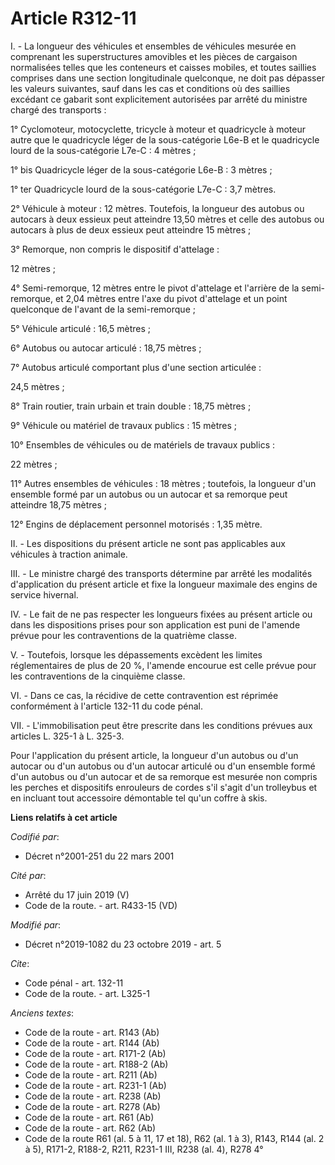 # Article R312-11

I. - La longueur des véhicules et ensembles de véhicules mesurée en comprenant les superstructures amovibles et les pièces de
cargaison normalisées telles que les conteneurs et caisses mobiles, et toutes saillies comprises dans une section
longitudinale quelconque, ne doit pas dépasser les valeurs suivantes, sauf dans les cas et conditions où des saillies
excédant ce gabarit sont explicitement autorisées par arrêté du ministre chargé des transports :

1° Cyclomoteur, motocyclette, tricycle à moteur et quadricycle à moteur autre que le quadricycle léger de la sous-catégorie
L6e-B et le quadricycle lourd de la sous-catégorie L7e-C : 4 mètres ;

1° bis Quadricycle léger de la sous-catégorie L6e-B : 3 mètres ;

1° ter Quadricycle lourd de la sous-catégorie L7e-C : 3,7 mètres.

2° Véhicule à moteur : 12 mètres. Toutefois, la longueur des autobus ou autocars à deux essieux peut atteindre 13,50 mètres
et celle des autobus ou autocars à plus de deux essieux peut atteindre 15 mètres ;

3° Remorque, non compris le dispositif d'attelage :

12 mètres ;

4° Semi-remorque, 12 mètres entre le pivot d'attelage et l'arrière de la semi-remorque, et 2,04 mètres entre l'axe du pivot
d'attelage et un point quelconque de l'avant de la semi-remorque ;

5° Véhicule articulé : 16,5 mètres ;

6° Autobus ou autocar articulé : 18,75 mètres ;

7° Autobus articulé comportant plus d'une section articulée :

24,5 mètres ;

8° Train routier, train urbain et train double : 18,75 mètres ;

9° Véhicule ou matériel de travaux publics : 15 mètres ;

10° Ensembles de véhicules ou de matériels de travaux publics :

22 mètres ;

11° Autres ensembles de véhicules : 18 mètres ; toutefois, la longueur d'un ensemble formé par un autobus ou un autocar et sa
remorque peut atteindre 18,75 mètres ;

12° Engins de déplacement personnel motorisés : 1,35 mètre.

II. - Les dispositions du présent article ne sont pas applicables aux véhicules à traction animale.

III. - Le ministre chargé des transports détermine par arrêté les modalités d'application du présent article et fixe la
longueur maximale des engins de service hivernal.

IV. - Le fait de ne pas respecter les longueurs fixées au présent article ou dans les dispositions prises pour son
application est puni de l'amende prévue pour les contraventions de la quatrième classe.

V. - Toutefois, lorsque les dépassements excèdent les limites réglementaires de plus de 20 %, l'amende encourue est celle
prévue pour les contraventions de la cinquième classe.

VI. - Dans ce cas, la récidive de cette contravention est réprimée conformément à l'article 132-11 du code pénal.

VII. - L'immobilisation peut être prescrite dans les conditions prévues aux articles L. 325-1 à L. 325-3.

Pour l'application du présent article, la longueur d'un autobus ou d'un autocar ou d'un autobus ou d'un autocar articulé ou
d'un ensemble formé d'un autobus ou d'un autocar et de sa remorque est mesurée non compris les perches et dispositifs
enrouleurs de cordes s'il s'agit d'un trolleybus et en incluant tout accessoire démontable tel qu'un coffre à skis.

**Liens relatifs à cet article**

_Codifié par_:

  - Décret n°2001-251 du 22 mars 2001

_Cité par_:

  - Arrêté du 17 juin 2019 (V)
  - Code de la route. - art. R433-15 (VD)

_Modifié par_:

  - Décret n°2019-1082 du 23 octobre 2019 - art. 5

_Cite_:

  - Code pénal - art. 132-11
  - Code de la route. - art. L325-1

_Anciens textes_:

  - Code de la route - art. R143 (Ab)
  - Code de la route - art. R144 (Ab)
  - Code de la route - art. R171-2 (Ab)
  - Code de la route - art. R188-2 (Ab)
  - Code de la route - art. R211 (Ab)
  - Code de la route - art. R231-1 (Ab)
  - Code de la route - art. R238 (Ab)
  - Code de la route - art. R278 (Ab)
  - Code de la route - art. R61 (Ab)
  - Code de la route - art. R62 (Ab)
  - Code de la route R61 (al. 5 à 11, 17 et 18), R62 (al. 1 à 3), R143, R144 (al. 2 à 5), R171-2, R188-2, R211, R231-1 III, R238 (al. 4), R278 4°
